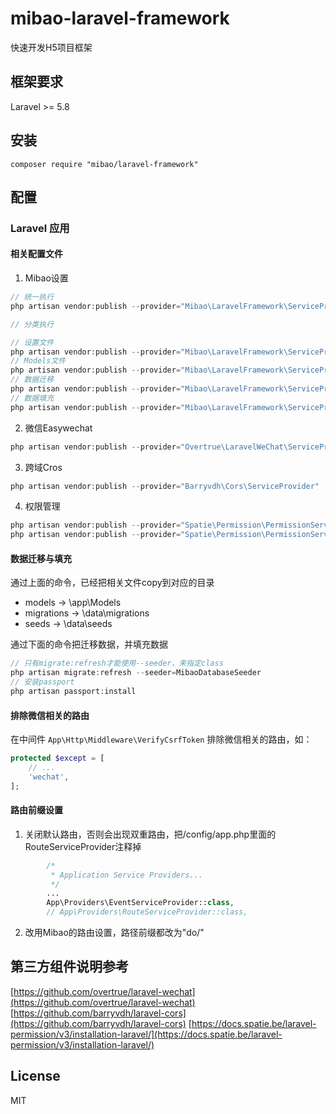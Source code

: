 # mibao-laravel-framework

快速开发H5项目框架

## 框架要求

Laravel >= 5.8

## 安装

```shell
composer require "mibao/laravel-framework"
```

## 配置

### Laravel 应用

<!-- 1. 在 `config/app.php` 注册 ServiceProvider 和 Facade (Laravel 5.5 + 无需手动注册)

```php
'providers' => [
    // ...
    Overtrue\LaravelWeChat\ServiceProvider::class,
],
'aliases' => [
    // ...
    'EasyWeChat' => Overtrue\LaravelWeChat\Facade::class,
],
``` -->

#### 相关配置文件

1. Mibao设置

```php
// 统一执行
php artisan vendor:publish --provider="Mibao\LaravelFramework\ServiceProvider"
```

```php
// 分类执行

// 设置文件
php artisan vendor:publish --provider="Mibao\LaravelFramework\ServiceProvider" --tag="config"
// Models文件
php artisan vendor:publish --provider="Mibao\LaravelFramework\ServiceProvider" --tag="models"
// 数据迁移
php artisan vendor:publish --provider="Mibao\LaravelFramework\ServiceProvider" --tag="migrations"
// 数据填充
php artisan vendor:publish --provider="Mibao\LaravelFramework\ServiceProvider" --tag="seeds"
```

2. 微信Easywechat

```php
php artisan vendor:publish --provider="Overtrue\LaravelWeChat\ServiceProvider"
```

3. 跨域Cros

```php
php artisan vendor:publish --provider="Barryvdh\Cors\ServiceProvider"
```

4. 权限管理

```php
php artisan vendor:publish --provider="Spatie\Permission\PermissionServiceProvider" --tag="migrations"
php artisan vendor:publish --provider="Spatie\Permission\PermissionServiceProvider" --tag="config"
```

#### 数据迁移与填充

通过上面的命令，已经把相关文件copy到对应的目录

- models -> \app\Models
- migrations -> \data\migrations
- seeds -> \data\seeds

通过下面的命令把迁移数据，并填充数据

```php
// 只有migrate:refresh才能使用--seeder，来指定class
php artisan migrate:refresh --seeder=MibaoDatabaseSeeder
// 安装passport
php artisan passport:install
```

#### 排除微信相关的路由

在中间件 `App\Http\Middleware\VerifyCsrfToken` 排除微信相关的路由，如：

```php
protected $except = [
    // ...
    'wechat',
];
```

#### 路由前缀设置

1. 关闭默认路由，否则会出现双重路由，把/config/app.php里面的RouteServiceProvider注释掉

```php
        /*
         * Application Service Providers...
         */
        ...
        App\Providers\EventServiceProvider::class,
        // App\Providers\RouteServiceProvider::class,
```

2. 改用Mibao的路由设置，路径前缀都改为"do/"







## 第三方组件说明参考

[https://github.com/overtrue/laravel-wechat](https://github.com/overtrue/laravel-wechat)
[https://github.com/barryvdh/laravel-cors](https://github.com/barryvdh/laravel-cors)
[https://docs.spatie.be/laravel-permission/v3/installation-laravel/](https://docs.spatie.be/laravel-permission/v3/installation-laravel/)

## License

MIT